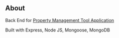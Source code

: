 ## About

Back End for [Property Management Tool Application](https://github.com/wghile/PM-Tool-Express)

Built with Express, Node JS, Mongoose, MongoDB
